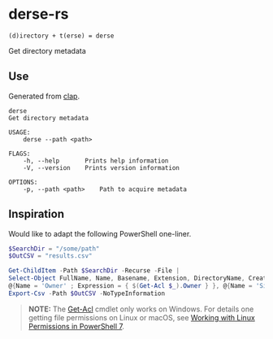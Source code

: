 # derse-rs

```
(d)irectory + t(erse) = derse
```

Get directory metadata

## Use
Generated from [clap](https://clap.rs/).

```
derse
Get directory metadata

USAGE:
    derse --path <path>

FLAGS:
    -h, --help       Prints help information
    -V, --version    Prints version information

OPTIONS:
    -p, --path <path>    Path to acquire metadata
```

## Inspiration

Would like to adapt the following PowerShell one-liner.

```powershell
$SearchDir = "/some/path"
$OutCSV = "results.csv"

Get-ChildItem -Path $SearchDir -Recurse -File |
Select-Object FullName, Name, Basename, Extension, DirectoryName, CreationTime, LastAccessTime, LastWriteTime, `
@{Name = 'Owner' ; Expression = { $(Get-Acl $_).Owner } }, @{Name = 'Size KB'; Expression = { $_.Length / 1KB } } |
Export-Csv -Path $OutCSV -NoTypeInformation
```

> **NOTE:** The [Get-Acl]() cmdlet only works on Windows.  For details one getting file permissions on Linux or macOS, see [Working with Linux Permissions in PowerShell 7](https://petri.com/working-with-linux-permissions-in-powershell-7).
